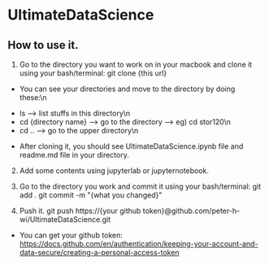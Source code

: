 # UltimateDataScience

## How to use it.

1. Go to the directory you want to work on in your macbook and clone it using your bash/terminal:
git clone {this url}

* You can see your directories and move to the directory by doing these:\n
- ls                  --> list stuffs in this directory\n
- cd {directory name} --> go to the directory           --> eg) cd stor120\n
- cd ..               --> go to the upper directory\n

* After cloning it, you should see UltimateDataScience.ipynb file and readme.md file in your directory.

2. Add some contents using jupyterlab or jupyternotebook.

3. Go to the directory you work and commit it using your bash/terminal:
git add .
git commit -m "{what you changed}"

4. Push it.
git push https://{your github token}@github.com/peter-h-wi/UltimateDataScience.git

* You can get your github token:
https://docs.github.com/en/authentication/keeping-your-account-and-data-secure/creating-a-personal-access-token
